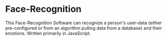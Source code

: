 # Face-Recognition
This Face-Recognition Software can recognize a person's user-data (either pre-configured or from an algorithm pulling data from a database) and their emotions. Written primarily in JavaScript.
